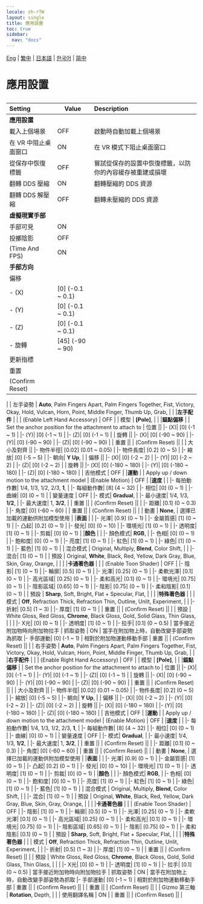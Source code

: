 ```yaml
---
locale: zh-rTW
layout: single
title: 應用設置
toc: true
sidebar:
  nav: "docs"
---
```

[Eng](/dancexr/menu/2025.4/system/application_settings.md) | [繁中](/tw/dancexr/menu/2025.4/system/application_settings.md) | [日本語](/jp/dancexr/menu/2025.4/system/application_settings.md) | [한국어](/kr/dancexr/menu/2025.4/system/application_settings.md) | [简中](/zh/dancexr/menu/2025.4/system/application_settings.md)
# 應用設置
## 
| Setting | Value | Description |
| :--- | --- | :--- |
|**應用設置** | | 
| 載入上個場景 | OFF | 啟動時自動加載上個場景
| 在 VR 中阻止桌面窗口 | ON | 在 VR 模式下阻止桌面窗口
| 從保存中恢復標籤 | OFF | 嘗試從保存的設置中恢復標籤，以防你的內容緩存被重建或損壞
| 翻轉 DDS 壓縮 | ON | 翻轉壓縮的 DDS 資源
| 翻轉 DDS 解壓縮 | OFF | 翻轉未壓縮的 DDS 資源
|**虛擬現實手部** | | 
| 手部可見 | ON | 
| 投擲陰影 | OFF | 
| (Time And FPS) | ON | 
|**手部方向** | | 
| 偏移 || 
|- (X)| [0] (-0.1 ~ 0.1) | 
|- (Y)| [0] (-0.1 ~ 0.1) | 
|- (Z)| [0] (-0.1 ~ 0.1) | 
|- 旋轉| [45] (-90 ~ 90) | 
| 更新指標 || 
| 重置 || 
| (Confirm Reset) || 
|
| 左手姿勢 |  **Auto**,  Palm Fingers Apart,  Palm Fingers Together,  Fist,  Victory,  Okay,  Hold,  Vulcan,  Horn,  Point,  Middle Finger,  Thumb Up,  Grab,  |  |
|**左手配件** | | 
| (Enable Left Hand Accessory) | OFF | 
| 模型 |  **[Pole]**,  |  |
|**錨點偏移** | | Set the anchor position for the attachment to attach to
| 位置 || 
|- (X)| [0] (-1 ~ 1) | 
|- (Y)| [0] (-1 ~ 1) | 
|- (Z)| [0] (-1 ~ 1) | 
| 旋轉 || 
|- (X)| [0] (-90 ~ 90) | 
|- (Y)| [0] (-90 ~ 90) | 
|- (Z)| [0] (-90 ~ 90) | 
| 重置 || 
| (Confirm Reset) || 
|
| 大小及對齊 || 
|- 物件半徑| [0.02] (0.01 ~ 0.05) | 
|- 物件長度| [0.2] (0 ~ 5) | 
|- 縮放| [0] (-5 ~ 5) | 
|- 朝向|  **Y Up**,  | 
| 偏移 || 
|- (X)| [0] (-2 ~ 2) | 
|- (Y)| [0] (-2 ~ 2) | 
|- (Z)| [0] (-2 ~ 2) | 
| 旋轉 || 
|- (X)| [0] (-180 ~ 180) | 
|- (Y)| [0] (-180 ~ 180) | 
|- (Z)| [0] (-180 ~ 180) | 
| 吉他模式 | OFF | 
|**運動** | | Apply up / down motion to the attachment model
| (Enable Motion) | OFF | 
|**速度** | | 
|- 每拍動作數|  1/4,  1/3,  1/2,  2/3,  **1**,  | 
|- 每組動作數| [8] (4 ~ 32) | 
|- 相位| [0] (0 ~ 1) | 
|- 曲線| [0] (0 ~ 1) | 
| 變量速度 | OFF | 
|- 模式|  **Gradual**,  | 
|- 最小速度|  1/4,  1/3,  **1/2**,  | 
|- 最大速度|  1,  **3/2**,  | 
| 重置 || 
| (Confirm Reset) || 
|
|- 距離| [0.1] (0 ~ 0.3) | 
|- 角度| [0] (-60 ~ 60) | 
| 重置 || 
| (Confirm Reset) || 
|
| 動畫 |  **None**,  | 選擇已加載的運動供附加模型使用 |
|**表面** | | 
|- 光澤| [0.9] (0 ~ 1) | 
|- 金屬質感| [1] (0 ~ 1) | 
|- 凸起| [0.2] (0 ~ 1) | 
|- 發光| [0] (0 ~ 10) | 
|- 環境光| [1] (0 ~ 1) | 
|- 透明度| [1] (0 ~ 1) | 
|- 剪裁| [0] (0 ~ 1) | 
|**顏色** | | 
|- 顏色模式|  **RGB**,  | 
|- 色相| [0] (0 ~ 1) | 
|- 飽和度| [0] (0 ~ 1) | 
|- 亮度| [1] (0 ~ 1) | 
|- 紅色| [1] (0 ~ 1) | 
|- 綠色| [1] (0 ~ 1) | 
|- 藍色| [1] (0 ~ 1) | 
| 混合模式 |  Original,  Multiply,  **Blend**,  Color Shift,  |  |
|- 混合| [1] (0 ~ 1) | 
| 預設 |  Original,  **White**,  Black,  Red,  Yellow,  Dark Gray,  Blue,  Skin,  Gray,  Orange,  |  |
|
|**卡通著色器** | | 
| (Enable Toon Shader) | OFF | 
|- 陰影| [1] (0 ~ 1) | 
|- 輪廓| [0.5] (0 ~ 1) | 
|- 光澤| [0.25] (0 ~ 1) | 
|- 柔軟光澤| [0.1] (0 ~ 1) | 
|- 高光區域| [0.25] (0 ~ 1) | 
|- 柔和高光| [0.1] (0 ~ 1) | 
|- 環境光| [0.75] (0 ~ 1) | 
|- 陰影區域| [0.65] (0 ~ 1) | 
|- 陰影| [0.75] (0 ~ 1) | 
|- 柔和陰影| [0.1] (0 ~ 1) | 
| 預設 |  **Sharp**,  Soft,  Bright,  Flat + Specular,  Flat,  |  |
|
|**特殊著色器** | | 
| 模式 |  **Off**,  Refraction Thick,  Refraction Thin,  Outline,  Unlit,  Experiment,  |  |
|- 折射| [0.5] (1 ~ 3) | 
|- 厚度| [1] (0 ~ 1) | 
| 重置 || 
| (Confirm Reset) || 
|
| 預設 |  White Gloss,  Red Gloss,  **Chrome**,  Black Gloss,  Gold,  Solid Glass,  Thin Glass,  |  |
|
|- X光| [0] (0 ~ 1) | 
|- 透明度| [1] (0 ~ 1) | 
|- 拉手| [0.1] (0 ~ 0.5) | 當手接近附加物時向附加物拉手
| 抓取姿勢 | ON | 當手在附加物上時，自動改變手部姿勢為抓取
|- 手部運動| [0] (-1 ~ 1) | 相對於附加物運動移動手部
| 重置 || 
| (Confirm Reset) || 
|
| 右手姿勢 |  **Auto**,  Palm Fingers Apart,  Palm Fingers Together,  Fist,  Victory,  Okay,  Hold,  Vulcan,  Horn,  Point,  Middle Finger,  Thumb Up,  Grab,  |  |
|**右手配件** | | 
| (Enable Right Hand Accessory) | OFF | 
| 模型 |  **[Pole]**,  |  |
|**錨點偏移** | | Set the anchor position for the attachment to attach to
| 位置 || 
|- (X)| [0] (-1 ~ 1) | 
|- (Y)| [0] (-1 ~ 1) | 
|- (Z)| [0] (-1 ~ 1) | 
| 旋轉 || 
|- (X)| [0] (-90 ~ 90) | 
|- (Y)| [0] (-90 ~ 90) | 
|- (Z)| [0] (-90 ~ 90) | 
| 重置 || 
| (Confirm Reset) || 
|
| 大小及對齊 || 
|- 物件半徑| [0.02] (0.01 ~ 0.05) | 
|- 物件長度| [0.2] (0 ~ 5) | 
|- 縮放| [0] (-5 ~ 5) | 
|- 朝向|  **Y Up**,  | 
| 偏移 || 
|- (X)| [0] (-2 ~ 2) | 
|- (Y)| [0] (-2 ~ 2) | 
|- (Z)| [0] (-2 ~ 2) | 
| 旋轉 || 
|- (X)| [0] (-180 ~ 180) | 
|- (Y)| [0] (-180 ~ 180) | 
|- (Z)| [0] (-180 ~ 180) | 
| 吉他模式 | OFF | 
|**運動** | | Apply up / down motion to the attachment model
| (Enable Motion) | OFF | 
|**速度** | | 
|- 每拍動作數|  1/4,  1/3,  1/2,  2/3,  **1**,  | 
|- 每組動作數| [8] (4 ~ 32) | 
|- 相位| [0] (0 ~ 1) | 
|- 曲線| [0] (0 ~ 1) | 
| 變量速度 | OFF | 
|- 模式|  **Gradual**,  | 
|- 最小速度|  1/4,  1/3,  **1/2**,  | 
|- 最大速度|  1,  **3/2**,  | 
| 重置 || 
| (Confirm Reset) || 
|
|- 距離| [0.1] (0 ~ 0.3) | 
|- 角度| [0] (-60 ~ 60) | 
| 重置 || 
| (Confirm Reset) || 
|
| 動畫 |  **None**,  | 選擇已加載的運動供附加模型使用 |
|**表面** | | 
|- 光澤| [0.9] (0 ~ 1) | 
|- 金屬質感| [1] (0 ~ 1) | 
|- 凸起| [0.2] (0 ~ 1) | 
|- 發光| [0] (0 ~ 10) | 
|- 環境光| [1] (0 ~ 1) | 
|- 透明度| [1] (0 ~ 1) | 
|- 剪裁| [0] (0 ~ 1) | 
|**顏色** | | 
|- 顏色模式|  **RGB**,  | 
|- 色相| [0] (0 ~ 1) | 
|- 飽和度| [0] (0 ~ 1) | 
|- 亮度| [1] (0 ~ 1) | 
|- 紅色| [1] (0 ~ 1) | 
|- 綠色| [1] (0 ~ 1) | 
|- 藍色| [1] (0 ~ 1) | 
| 混合模式 |  Original,  Multiply,  **Blend**,  Color Shift,  |  |
|- 混合| [1] (0 ~ 1) | 
| 預設 |  Original,  **White**,  Black,  Red,  Yellow,  Dark Gray,  Blue,  Skin,  Gray,  Orange,  |  |
|
|**卡通著色器** | | 
| (Enable Toon Shader) | OFF | 
|- 陰影| [1] (0 ~ 1) | 
|- 輪廓| [0.5] (0 ~ 1) | 
|- 光澤| [0.25] (0 ~ 1) | 
|- 柔軟光澤| [0.1] (0 ~ 1) | 
|- 高光區域| [0.25] (0 ~ 1) | 
|- 柔和高光| [0.1] (0 ~ 1) | 
|- 環境光| [0.75] (0 ~ 1) | 
|- 陰影區域| [0.65] (0 ~ 1) | 
|- 陰影| [0.75] (0 ~ 1) | 
|- 柔和陰影| [0.1] (0 ~ 1) | 
| 預設 |  **Sharp**,  Soft,  Bright,  Flat + Specular,  Flat,  |  |
|
|**特殊著色器** | | 
| 模式 |  **Off**,  Refraction Thick,  Refraction Thin,  Outline,  Unlit,  Experiment,  |  |
|- 折射| [0.5] (1 ~ 3) | 
|- 厚度| [1] (0 ~ 1) | 
| 重置 || 
| (Confirm Reset) || 
|
| 預設 |  White Gloss,  Red Gloss,  **Chrome**,  Black Gloss,  Gold,  Solid Glass,  Thin Glass,  |  |
|
|- X光| [0] (0 ~ 1) | 
|- 透明度| [1] (0 ~ 1) | 
|- 拉手| [0.1] (0 ~ 0.5) | 當手接近附加物時向附加物拉手
| 抓取姿勢 | ON | 當手在附加物上時，自動改變手部姿勢為抓取
|- 手部運動| [0] (-1 ~ 1) | 相對於附加物運動移動手部
| 重置 || 
| (Confirm Reset) || 
|
| 重置 || 
| (Confirm Reset) || 
|
| Gizmo 第三軸 |  **Rotation**,  Depth,  |  |
| 使用翻譯名稱 | ON | 
| 重置 || 
| (Confirm Reset) || 
|
